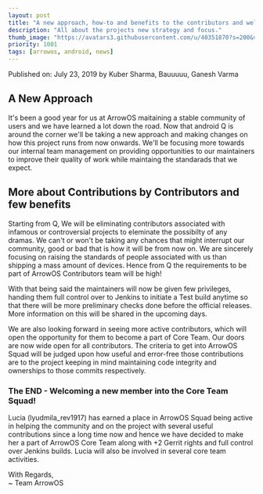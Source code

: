 ```yaml
---
layout: post
title: "A new approach, how-to and benefits to the contributors and welcoming a new face to the CORE!"
description: "All about the projects new strategy and focus."
thumb_image: "https://avatars3.githubusercontent.com/u/40351870?s=200&v=4"
priority: 1001
tags: [arrowos, android, news]
---
```


Published on: July 23, 2019 by Kuber Sharma, Bauuuuu, Ganesh Varma<br>

## A New Approach
It's been a good year for us at ArrowOS maitaining a stable community of users and we have learned a lot down the road. Now that android Q is around the corner we'll be taking a new approach and making changes on how this project runs from now onwards. We'll be focusing more towards our internal team management on providing opportunities to our maintainers to improve their quality of work while maintaing the standarads that we expect.

## More about Contributions by Contributors and few benefits
Starting from Q, We will be eliminating contributors associated with infamous or controversial projects to eleminate the possibilty of any dramas. We can't or won't be taking any chances that might interrupt our community, good or bad that is how it will be from now on. We are sincerely focusing on raising the standards of people associated with us than shipping a mass amount of devices. Hence from Q the requirements to be part of ArrowOS Contributors team will be high!

With that being said the maintainers will now be given few privileges, handing them full control over to Jenkins to initiate a Test build anytime so that there will be more preliminary checks done before the official releases. More information on this will be shared in the upcoming days.

We are also looking forward in seeing more active contributors, which will open the opportunity for them to become a part of Core Team. Our doors are now wide open for all contributors. The criteria to get into ArrowOS Squad will be judged upon how useful and error-free those contributions are to the project keeping in mind maintaining code integrity and ownerships to those commits respectively.

### The END - Welcoming a new member into the Core Team Squad!
Lucia (lyudmila_rev1917) has earned a place in ArrowOS Squad being active in helping the community and on the project with several useful contributions since a long time now and hence we have decided to make her a part of ArrowOS Core Team along with +2 Gerrit rights and full control over Jenkins builds. Lucia will also be involved in several core team activities.

With Regards, <br>
~ Team ArrowOS